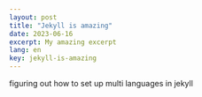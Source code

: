 ```yaml
---
layout: post
title: "Jekyll is amazing"
date: 2023-06-16
excerpt: My amazing excerpt
lang: en
key: jekyll-is-amazing
---
```


figuring out how to set up multi languages in jekyll

